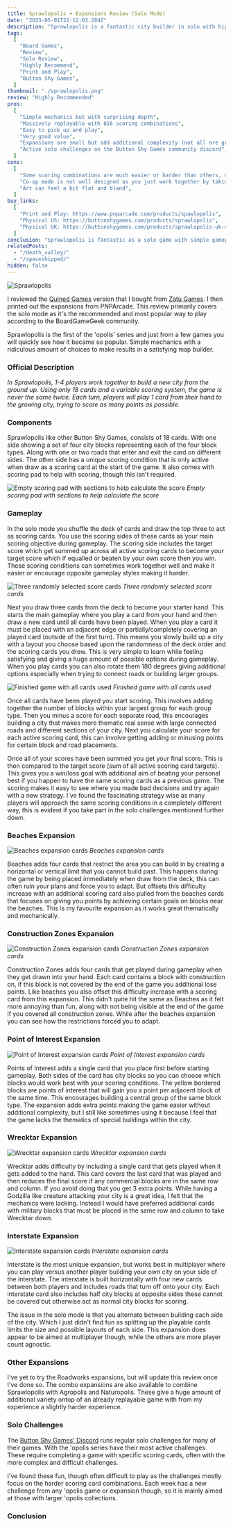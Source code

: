 ```yaml
---
title: Sprawlopolis + Expansions Review (Solo Mode)
date: "2023-05-01T22:12:03.284Z"
description: "Sprawlopolis is a fantastic city builder in solo with high replayability."
tags:
  [
    "Board Games",
    "Review",
    "Solo Review",
    "Highly Recommend",
    "Print and Play",
    "Button Shy Games",
  ]
thumbnail: "./sprawlopolis.png"
review: "Highly Recommended"
pros:
  [
    "Simple mechanics but with surprising depth",
    "Massively replayable with 816 scoring combinations",
    "Easy to pick up and play",
    "Very good value",
    "Expansions are small but add additional complexity (not all are great though)",
    "Active solo challenges on the Button Shy Games community discord",
  ]
cons:
  [
    "Some scoring combinations are much easier or harder than others, making some combinations un-fun",
    "Co-op mode is not well designed as you just work together by taking turns without showing your cards",
    "Art can feel a bit flat and bland",
  ]
buy_links:
  [
    "Print and Play: https://www.pnparcade.com/products/spawlopolis",
    "Physical US: https://buttonshygames.com/products/sprawlopolis",
    "Physical UK: https://buttonshygames.com/products/sprawlopolis-uk-only",
  ]
conclusion: "Sprawlopolis is fantastic as a solo game with simple gameplay that manages to have plenty of depth with only 18 cards. Random scoring goals adds so much replayability making it one of the best value Button Shy Games. Though the multiplayer is lackluster so I would recommend trying purpose built multiplayer Button Shy Games or playing with the Interstate expansion with two copies of the base game."
relatedPosts:
  - "/death_valley/"
  - "/spaceshipped/"
hidden: false
---
```


![Sprawlopolis](./sp_box.jpg)

I reviewed the [Quined Games](http://xmedia.quined.nl/shop/sprawlopolis/) version that I bought from [Zatu Games](https://www.board-game.co.uk/product/sprawlopolis/). I then printed out the expansions from PNPArcade. This review primarily covers the solo mode as it's the recommended and most popular way to play according to the BoardGameGeek community.

Sprawlopolis is the first of the 'opolis' series and just from a few games you will quickly see how it became so popular. Simple mechanics with a ridiculous amount of choices to make results in a satisfying map builder.

### Official Description

_In Sprawlopolis, 1-4 players work together to build a new city from the ground up. Using only 18 cards and a variable scoring system, the game is never the same twice. Each turn, players will play 1 card from their hand to the growing city, trying to score as many points as possible._

### Components

Sprawlopolis like other Button Shy Games, consists of 18 cards. With one side showing a set of four city blocks representing each of the four block types. Along with one or two roads that enter and exit the card on different sides. The other side has a unique scoring condition that is only active when draw as a scoring card at the start of the game. It also comes with scoring pad to help with scoring, though this isn't required.

![Empty scoring pad with sections to help calculate the score](./sp_unscored.jpg)
_Empty scoring pad with sections to help calculate the score_

### Gameplay

In the solo mode you shuffle the deck of cards and draw the top three to act as scoring cards. You use the scoring sides of these cards as your main scoring objective during gameplay. The scoring side includes the target score which get summed up across all active scoring cards to become your target score which if equalled or beaten by your own score then you win. These scoring conditions can sometimes work together well and make it easier or encourage opposite gameplay styles making it harder.

![Three randomly selected score cards](./sp_score_cards.jpg)
_Three randomly selected score cards_

Next you draw three cards from the deck to become your starter hand. This starts the main gameplay where you play a card from your hand and then draw a new card until all cards have been played. When you play a card it must be placed with an adjacent edge or partially/completely covering an played card (outside of the first turn). This means you slowly build up a city with a layout you choose based upon the randomness of the deck order and the scoring cards you drew. This is very simple to learn while feeling satisfying and giving a huge amount of possible options during gameplay. When you play cards you can also rotate them 180 degrees giving additional options especially when trying to connect roads or building larger groups.

![Finished game with all cards used](./sp_full.jpg)
_Finished game with all cards used_

Once all cards have been played you start scoring. This involves adding together the number of blocks within your largest group for each group type. Then you minus a score for each separate road, this encourages building a city that makes more thematic real sense with large connected roads and different sections of your city. Next you calculate your score for each active scoring card, this can involve getting adding or minusing points for certain block and road placements.

Once all of your scores have been summed you get your final score. This is then compared to the target score (sum of all active scoring card targets). This gives you a win/loss goal with additional aim of beating your personal best if you happen to have the same scoring cards as a previous game. The scoring makes it easy to see where you made bad decisions and try again with a new strategy. I've found the fascinating strategy wise as many players will approach the same scoring conditions in a completely different way, this is evident if you take part in the solo challenges mentioned further down.

### Beaches Expansion

![Beaches expansion cards](./sp_beach.jpg)
_Beaches expansion cards_

Beaches adds four cards that restrict the area you can build in by creating a horizontal or vertical limit that you cannot build past. This happens during the game by being placed immediately when draw from the deck, this can often ruin your plans and force you to adapt. But offsets this difficulty increase with an additional scoring card also pulled from the beaches cards that focuses on giving you points by achieving certain goals on blocks near the beaches. This is my favourite expansion as it works great thematically and mechanically.

### Construction Zones Expansion

![Construction Zones expansion cards](./sp_construction.jpg)
_Construction Zones expansion cards_

Construction Zones adds four cards that get played during gameplay when they get drawn into your hand. Each card contains a block with construction on, if this block is not covered by the end of the game you additional lose points. Like beaches you also offset this difficulty increase with a scoring card from this expansion. This didn't quite hit the same as Beaches as it felt more annoying than fun, along with not being visible at the end of the game if you covered all construction zones. While after the beaches expansion you can see how the restrictions forced you to adapt.

### Point of Interest Expansion

![Point of Interest expansion cards](./sp_poi.jpg)
_Point of Interest expansion cards_

Points of Interest adds a single card that you place first before starting gameplay. Both sides of the card has city blocks so you can choose which blocks would work best with your scoring conditions. The yellow bordered blocks are points of interest that will gain you a point per adjacent block of the same time. This encourages building a central group of the same block type. The expansion adds extra points making the game easier without additional complexity, but I still like sometimes using it because I feel that the game lacks the thematics of special buildings within the city.

### Wrecktar Expansion

![Wrecktar expansion cards](./sp_wrecktar.jpg)
_Wrecktar expansion cards_

Wrecktar adds difficulty by including a single card that gets played when it gets added to the hand. This card covers the last card that was played and then reduces the final score if any commercial blocks are in the same row and column. If you avoid doing that you get 3 extra points. While having a Godzilla like creature attacking your city is a great idea, I felt that the mechanics were lacking. Instead I would have preferred additional cards with military blocks that must be placed in the same row and column to take Wrecktar down.

### Interstate Expansion

![Interstate expansion cards](./sp_interstate.jpg)
_Interstate expansion cards_

Interstate is the most unique expansion, but works best in multiplayer where you can play versus another player building your own city on your side of the interstate. The interstate is built horizontally with four new cards between both players and includes roads that turn off onto your city. Each interstate card also includes half city blocks at opposite sides these cannot be covered but otherwise act as normal city blocks for scoring.

The issue in the solo mode is that you alternate between building each side of the city. Which I just didn't find fun as splitting up the playable cards limits the size and possible layouts of each side. This expansion does appear to be aimed at multiplayer though, while the others are more player count agnostic.

### Other Expansions

I've yet to try the Roadworks expansions, but will update this review once I've done so. The combo expansions are also available to combine Sprawlopolis with Agropolis and Naturopolis. These give a huge amount of additional variety ontop of an already replayable game with from my experience a slightly harder experience.

### Solo Challenges

The [Button Shy Games' Discord](https://discord.com/invite/aUBMvnu) runs regular solo challenges for many of their games. With the 'opolis series have their most active challenges. These require completing a game with specific scoring cards, often with the more complex and difficult challenges.

I've found these fun, though often difficult to play as the challenges mostly focus on the harder scoring card combinations. Each week has a new challenge from any 'opolis game or expansion though, so it is mainly aimed at those with larger 'opolis collections.

### Conclusion
